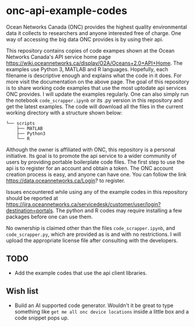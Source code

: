 # onc-api-example-codes

Ocean Networks Canada (ONC) provides the highest quality environmental data it collects to researchers and anyone interested free of charge. One way of accessing the big data ONC provides is by using their api.

 This repository contains copies of code exampes shown at the Ocean Networks Canada's API service home page https://wiki.oceannetworks.ca/display/O2A/Oceans+2.0+API+Home. The examples use Python 3, MATLAB and R languages. Hopefully, each filename is descriptive enough and explains what the code in it does. For more visit the documentation on the above page. The goal of this repository is to share working code examples that use the most uptodate api services ONC provides. I will update the examples regularly. One can also simply run the notebook `code_scrapper.ipynb` or its .py version in this repository and get the latest examples. The code will download all the files in the current working directory with a structure shown below:

```
└── scripts
    ├── MATLAB
    ├── Python3
    └── R
```

Although the owner is affiliated with ONC, this repository is a personal initiative. Its goal is to promote the api service to a wider community of users by providing portable boilerplate code files. 
The first step to use the api is to register for an account and obtain a token. The ONC account creation process is easy, and anyone can have one. You can follow the link https://data.oceannetworks.ca/Login?  to register.

Issues encountered while using any of the example codes in this repository should be reported at https://jira.oceannetworks.ca/servicedesk/customer/user/login?destination=portals. The python and R codes may require installing a few packages before one can use them.

No ownership is claimed other than the files `code_scrapper.ipynb`, and `code_scrapper.py`, which are provided as is and with no restrictions. I will upload the appropriate license file after consulting with the developers.

## TODO

 - Add the example codes that use the api client libraries.

## Wish list

- Build an AI supported code generator. Wouldn't it be great to type something like `get me all onc device locations` inside a little box and a code snippet pops up.